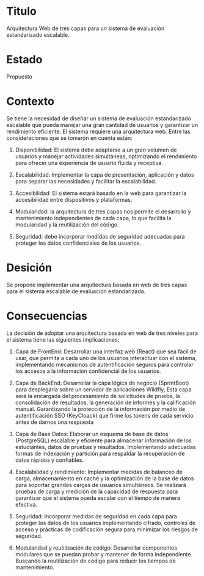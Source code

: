 # Titulo
Arquitectura Web de tres capas para un sistema de evaluación estandarizado escalable.

# Estado
Propuesto

# Contexto 
Se tiene la necesidad de diseñar un sistema de evaluación estandarizado escalable que pueda manejar una gran cantidad de usuarios y garantizar un rendimiento eficiente. El sistema requiere una arquitectura web. Entre las consideraciones que se tomarón en cuenta están: 

1. Disponibilidad: El sistema debe adaptarse a un gran volumen de usuarios y manejar actividades simultáneas, optimizando el rendimiento para ofrecer una experiencia de usuario fluida y receptiva.

2. Escalabilidad: Implementar la capa de presentación, aplicación y datos para separar las necesidades y facilitar la escalabilidad. 

4. Accesibilidad: El sistema estará basado en la web para garantizar la accesibilidad entre dispositivos y plataformas. 

5. Modularidad: la arquitectura de tres capas nos permite el desarrollo y mantenimiento independientes de cada capa, lo que facilita la modularidad y la reutilización del código. 

6. Seguridad: debe incorporar medidas de seguridad adecuadas para proteger los datos confidenciales de los usuarios. 

# Desición
Se propone implementar una arquitectura basada en web de tres capas para el sistema escalable de evaluación estandarizada. 

# Consecuencias
La decisión de adoptar una arquitectura basada en web de tres niveles para el sistema tiene las siguientes implicaciones: 

1. Capa de FrontEnd: Desarrollar una interfaz web (React) que sea fácil de usar, que permita a cada uno de los usuarios interactuar con el sistema, implementando mecanismos de autentificación seguros para controlar los accesos a la información confidencial de los usuarios. 

2. Capa de BackEnd: Desarrollar la capa lógica de negocio (SprintBoot) para desplegarla sobre un servidor de aplicaciones Wildfly, Esta capa será la encargada del procesamiento de solicitudes de prueba, la consolidación de resultados, la generación de informes y la calificación manual.  Garantizando la protección de la información por medio de autentificación SSO (KeyCloack) que firme los tokens de cada servicio antes de darnos una respuesta

3. Capa de Base Datos: Elaborar un esquema de base de datos (PostgreSQL) escalable y eficiente para almacenar información de los estudiantes, datos de pruebas y resultados.  Implementando adecuadas formas de indexación y partición para respaldar la recuperación de datos rápidos y confiables. 

4. Escalabilidad y rendimiento: Implementar medidas de balanceo de carga, almacenamiento en caché y la optimización de la base de datos para soportar grandes cargas de usuarios simultáneos.  Se realizará pruebas de carga y medición de la capacidad de respuesta para garantizar que el sistema pueda escalar con el tiempo de manera efectiva. 

5. Seguridad: Incorporar medidas de seguridad en cada capa para proteger los datos de los usuarios implementando cifrado, controles de acceso y prácticas de codificación segura para minimizar los riesgos de seguridad. 

6. Modularidad y reutilización de código: Desarrollar componentes modulares que se puedan probar y mantener de forma independiente.  Buscando la reutilización de código para reducir los tiempos de mantenimiento. 





